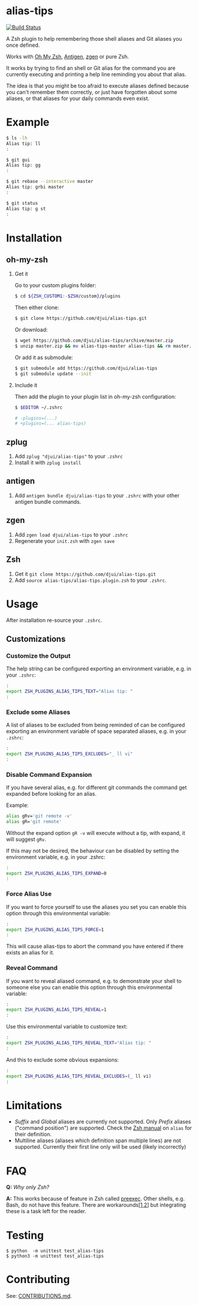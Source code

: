 # alias-tips

[![Build Status](https://travis-ci.org/djui/alias-tips.svg)](https://travis-ci.org/djui/alias-tips)

A Zsh plugin to help remembering those shell aliases and Git aliases you once
defined.

Works with [Oh My Zsh](https://github.com/robbyrussell/oh-my-zsh),
[Antigen](http://antigen.sharats.me), [zgen](https://github.com/tarjoilija/zgen)
or pure Zsh.

It works by trying to find an shell or Git alias for the command you are
currently executing and printing a help line reminding you about that alias.

The idea is that you might be too afraid to execute aliases defined because you
can't remember them correctly, or just have forgotten about some aliases, or
that aliases for your daily commands even exist.


# Example

```sh
$ ls -lh
Alias tip: ll
:

$ git gui
Alias tip: gg
:

$ git rebase --interactive master
Alias tip: grbi master
:

$ git status
Alias tip: g st
:
```


# Installation

## oh-my-zsh

1. Get it

    Go to your custom plugins folder:

    ```sh
    $ cd ${ZSH_CUSTOM1:-$ZSH/custom}/plugins
    ```

    Then either clone:

    ```sh
    $ git clone https://github.com/djui/alias-tips.git
    ```

    Or download:

    ```sh
    $ wget https://github.com/djui/alias-tips/archive/master.zip
    $ unzip master.zip && mv alias-tips-master alias-tips && rm master.zip
    ```

    Or add it as submodule:

    ```sh
    $ git submodule add https://github.com/djui/alias-tips
    $ git submodule update --init
    ```

2. Include it

    Then add the plugin to your plugin list in oh-my-zsh configuration:

    ```sh
    $ $EDITOR ~/.zshrc

    # -plugins=(...)
    # +plugins=(... alias-tips)
    ```


## zplug

1. Add `zplug "djui/alias-tips"` to your `.zshrc`
2. Install it with `zplug install`


## antigen

1. Add `antigen bundle djui/alias-tips` to your `.zshrc` with your other antigen
   bundle commands.


## zgen

1. Add `zgen load djui/alias-tips` to your `.zshrc`
2. Regenerate your `init.zsh` with `zgen save`


## Zsh

1. Get it `git clone https://github.com/djui/alias-tips.git`
2. Add `source alias-tips/alias-tips.plugin.zsh` to your `.zshrc`.


# Usage

After installation re-source your `.zshrc`.


## Customizations

### Customize the Output

The help string can be configured exporting an environment variable, e.g. in
your `.zshrc`:

```sh
:
export ZSH_PLUGINS_ALIAS_TIPS_TEXT="Alias tip: "
:
```


### Exclude some Aliases

A list of aliases to be excluded from being reminded of can be configured
exporting an environment variable of space separated aliases, e.g. in your
`.zshrc`:

```sh
:
export ZSH_PLUGINS_ALIAS_TIPS_EXCLUDES="_ ll vi"
:
```


### Disable Command Expansion

If you have several alias, e.g. for different git commands the command get
expanded before looking for an alias.

Example:

```sh
alias gRv='git remote -v'
alias gR='git remote'
```

Without the expand option `gR -v` will execute without a tip, with expand, it
will suggest `gRv`.

If this may not be desired, the behaviour can be disabled by setting the
environment variable, e.g. in your .zshrc:

```sh
:
export ZSH_PLUGINS_ALIAS_TIPS_EXPAND=0
:
```


### Force Alias Use

If you want to force yourself to use the aliases you set you can enable this
option through this environmental variable:

```sh
:
export ZSH_PLUGINS_ALIAS_TIPS_FORCE=1
:
```

This will cause alias-tips to abort the command you have entered if there exists
an alias for it.


### Reveal Command

If you want to reveal aliased command, e.g. to demonstrate your shell to someone else
you can enable this option through this environmental variable:

```sh
:
export ZSH_PLUGINS_ALIAS_TIPS_REVEAL=1
:
```

Use this environmental variable to customize text:

``````sh
:
export ZSH_PLUGINS_ALIAS_TIPS_REVEAL_TEXT="Alias tip: "
:
``````

And this to exclude some obvious expansions:

``````sh
:
export ZSH_PLUGINS_ALIAS_TIPS_REVEAL_EXCLUDES=(_ ll vi)
:
``````



# Limitations

- *Suffix* and *Global* aliases are currently not supported. Only *Prefix*
  aliases ("command position") are supported. Check the
  [Zsh manual](http://zsh.sourceforge.net/Doc/Release/Shell-Builtin-Commands.html#Shell-Builtin-Commands)
  on `alias` for their definition.
- Multiline aliases (aliases which definition span multiple lines) are not
  supported. Currently their first line only will be used (likely incorrectly)


# FAQ

**Q:** *Why only Zsh?*

**A:** This works because of feature in Zsh called
[preexec](http://zsh.sourceforge.net/Doc/Release/Functions.html). Other shells,
e.g. Bash, do not have this feature. There are
workarounds[[1](https://github.com/rcaloras/bash-preexec),[2](http://www.twistedmatrix.com/users/glyph/preexec.bash.txt)]
but integrating these is a task left for the reader.


# Testing

    $ python  -m unittest test_alias-tips
    $ python3 -m unittest test_alias-tips


# Contributing

See: [CONTRIBUTIONS.md](CONTRIBUTIONS.md).
